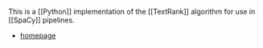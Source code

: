 This is a [[Python]] implementation of the [[TextRank]] algorithm for use in [[SpaCy]] pipelines.

- [homepage](https://spacy.io/universe/project/spacy-pytextrank)